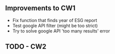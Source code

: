 ## Improvements to CW1
- Fix function that finds year of ESG report  
- Test google API filter (might be too strict)  
- Try to solve google API 'too many results' error

## TODO - CW2